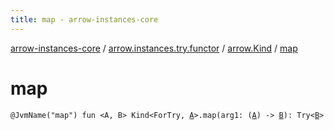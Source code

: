 ```yaml
---
title: map - arrow-instances-core
---
```


[arrow-instances-core](../../index.html) / [arrow.instances.try.functor](../index.html) / [arrow.Kind](index.html) / [map](./map.html)

# map

`@JvmName("map") fun <A, B> Kind<ForTry, `[`A`](map.html#A)`>.map(arg1: (`[`A`](map.html#A)`) -> `[`B`](map.html#B)`): Try<`[`B`](map.html#B)`>`